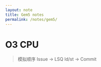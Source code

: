 ```yaml
---
layout: note
title: Gem5 notes
permalink: /notes/gem5/
---
```


# O3 CPU

> 模拟顺序 Issue -> LSQ ld/st -> Commit